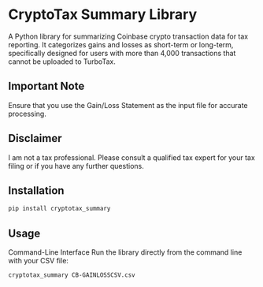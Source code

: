 # CryptoTax Summary Library

A Python library for summarizing Coinbase crypto transaction data for tax reporting. It categorizes gains and losses as short-term or long-term, specifically designed for users with more than 4,000 transactions that cannot be uploaded to TurboTax.

## Important Note

Ensure that you use the Gain/Loss Statement as the input file for accurate processing.

## Disclaimer

I am not a tax professional. Please consult a qualified tax expert for your tax filing or if you have any further questions.

## Installation

```bash
pip install cryptotax_summary
```

## Usage

Command-Line Interface
Run the library directly from the command line with your CSV file:

```bash
cryptotax_summary CB-GAINLOSSCSV.csv
```